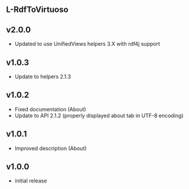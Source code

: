 L-RdfToVirtuoso
----------

v2.0.0
---
* Updated to use UnifiedViews helpers 3.X with rdf4j support

v1.0.3
---
* Update to helpers 2.1.3

v1.0.2
---
* Fixed documentation (About)
* Update to API 2.1.2 (properly displayed about tab in UTF-8 encoding)

v1.0.1
---
* Improved description (About)

v1.0.0
---
* initial release
